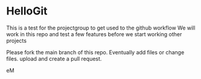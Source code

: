 # HelloGit

This is a test for the projectgroup to get used to the github workflow
We will work in this repo and test a few features before we start working other projects

Please fork the main branch of this repo.
Eventually add files or change files.
upload and create a pull request.

eM
